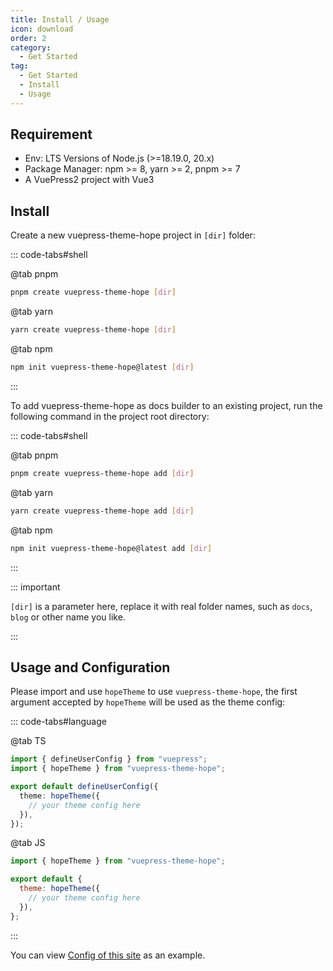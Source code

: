 ```yaml
---
title: Install / Usage
icon: download
order: 2
category:
  - Get Started
tag:
  - Get Started
  - Install
  - Usage
---
```


## Requirement

- Env: LTS Versions of Node.js (>=18.19.0, 20.x)
- Package Manager: npm >= 8, yarn >= 2, pnpm >= 7
- A VuePress2 project with Vue3

## Install

Create a new vuepress-theme-hope project in `[dir]` folder:

::: code-tabs#shell

@tab pnpm

```bash
pnpm create vuepress-theme-hope [dir]
```

@tab yarn

```bash
yarn create vuepress-theme-hope [dir]
```

@tab npm

```bash
npm init vuepress-theme-hope@latest [dir]
```

:::

To add vuepress-theme-hope as docs builder to an existing project, run the following command in the project root directory:

::: code-tabs#shell

@tab pnpm

```bash
pnpm create vuepress-theme-hope add [dir]
```

@tab yarn

```bash
yarn create vuepress-theme-hope add [dir]
```

@tab npm

```bash
npm init vuepress-theme-hope@latest add [dir]
```

:::

::: important

`[dir]` is a parameter here, replace it with real folder names, such as `docs`, `blog` or other name you like.

:::

## Usage and Configuration

Please import and use `hopeTheme` to use `vuepress-theme-hope`, the first argument accepted by `hopeTheme` will be used as the theme config:

::: code-tabs#language

@tab TS

```ts {6} title=".vuepress/config.ts"
import { defineUserConfig } from "vuepress";
import { hopeTheme } from "vuepress-theme-hope";

export default defineUserConfig({
  theme: hopeTheme({
    // your theme config here
  }),
});
```

@tab JS

```js {5} title=".vuepress/config.js"
import { hopeTheme } from "vuepress-theme-hope";

export default {
  theme: hopeTheme({
    // your theme config here
  }),
};
```

:::

You can view [Config of this site][docs-config] as an example.

[docs-config]: https://github.com/vuepress-theme-hope/vuepress-theme-hope/blob/main/docs/theme/src/.vuepress/config.ts
